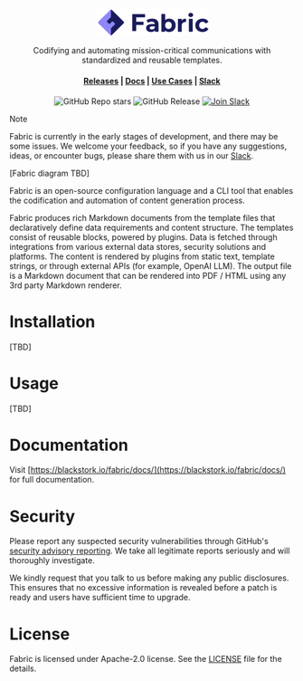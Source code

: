 <div align="center">

<img src=".assets/fabric.svg" alt="fabric-logo" width="200px"/>

Codifying and automating mission-critical communications with standardized and reusable templates.


#### [Releases](https://github.com/blackstork-io/fabric/releases) | [Docs](https://blackstork.io/fabric/docs/) | [Use Cases](https://blackstork.io/fabric/docs/use-cases/) | [Slack](https://fabric-community.slack.com/)

![GitHub Repo stars](https://img.shields.io/github/stars/blackstork-io/fabric?style=social)
![GitHub Release](https://img.shields.io/github/v/release/blackstork-io/fabric)
[![Join Slack](https://img.shields.io/badge/slack-join-8F87F7)](https://fabric-community.slack.com/)

</div>


> [!NOTE]  
> Fabric is currently in the early stages of development, and there may be some issues. We welcome your feedback, so if you have any suggestions, ideas, or encounter bugs, please share them with us in our [Slack](https://fabric-community.slack.com/).


[Fabric diagram TBD]


Fabric is an open-source configuration language and a CLI tool that enables the codification and automation of content generation process.

Fabric produces rich Markdown documents from the template files that declaratively define data requirements and content structure. The templates consist of reusable blocks, powered by plugins. Data is fetched through integrations from various external data stores, security solutions and platforms. The content is rendered by plugins from static text, template strings, or through external APIs (for example, OpenAI LLM). The output file is a Markdown document that can be rendered into PDF / HTML using any 3rd party Markdown renderer.


# Installation

[TBD]


# Usage

[TBD]


# Documentation

Visit [https://blackstork.io/fabric/docs/](https://blackstork.io/fabric/docs/) for full documentation.


# Security

Please report any suspected security vulnerabilities through GitHub's [security advisory reporting](https://github.com/blackstork-io/fabric/security/advisories/new). We take all legitimate reports seriously and will thoroughly investigate.

We kindly request that you talk to us before making any public disclosures. This ensures that no excessive information is revealed before a patch is ready and users have sufficient time to upgrade.


# License

Fabric is licensed under Apache-2.0 license. See the [LICENSE](LICENSE) file for the details.
